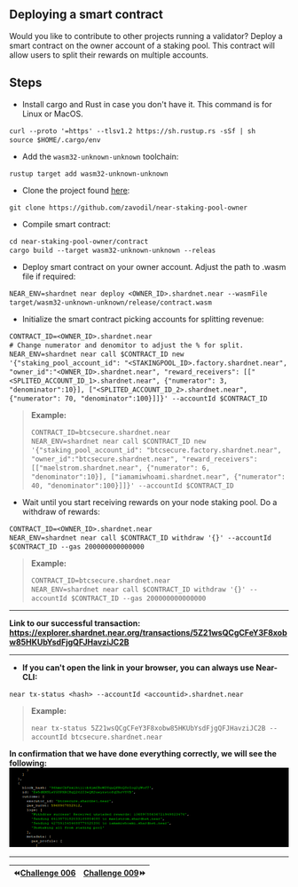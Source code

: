 ## Deploying a smart contract
Would you like to contribute to other projects running a validator? Deploy a smart contract on the owner account of a staking pool.
This contract will allow users to split their rewards on multiple accounts.

## Steps
* Install cargo and Rust in case you don't have it. This command is for Linux or MacOS.
```
curl --proto '=https' --tlsv1.2 https://sh.rustup.rs -sSf | sh
source $HOME/.cargo/env
```

* Add the `wasm32-unknown-unknown` toolchain:
```
rustup target add wasm32-unknown-unknown
```
* Clone the project found [here](https://github.com/zavodil/near-staking-pool-owner):
```
git clone https://github.com/zavodil/near-staking-pool-owner
```

* Compile smart contract:
```
cd near-staking-pool-owner/contract
cargo build --target wasm32-unknown-unknown --releas
```

* Deploy smart contract on your owner account. Adjust the path to .wasm file if required:
```
NEAR_ENV=shardnet near deploy <OWNER_ID>.shardnet.near --wasmFile target/wasm32-unknown-unknown/release/contract.wasm
```

* Initialize the smart contract picking accounts for splitting revenue:
```
CONTRACT_ID=<OWNER_ID>.shardnet.near
# Change numerator and denomitor to adjust the % for split.
NEAR_ENV=shardnet near call $CONTRACT_ID new '{"staking_pool_account_id": "<STAKINGPOOL_ID>.factory.shardnet.near", "owner_id":"<OWNER_ID>.shardnet.near", "reward_receivers": [["<SPLITED_ACCOUNT_ID_1>.shardnet.near", {"numerator": 3, "denominator":10}], ["<SPLITED_ACCOUNT_ID_2>.shardnet.near", {"numerator": 70, "denominator":100}]]}' --accountId $CONTRACT_ID
```
> **Example:**
> 
> ```
> CONTRACT_ID=btcsecure.shardnet.near
> NEAR_ENV=shardnet near call $CONTRACT_ID new '{"staking_pool_account_id": "btcsecure.factory.shardnet.near", "owner_id":"btcsecure.shardnet.near", "reward_receivers": [["maelstrom.shardnet.near", {"numerator": 6, "denominator":10}], ["iamamiwhoami.shardnet.near", {"numerator": 40, "denominator":100}]]}' --accountId $CONTRACT_ID
> ```

* Wait until you start receiving rewards on your node staking pool. Do a withdraw of rewards:
```
CONTRACT_ID=<OWNER_ID>.shardnet.near
NEAR_ENV=shardnet near call $CONTRACT_ID withdraw '{}' --accountId $CONTRACT_ID --gas 200000000000000
```
> **Example:**
> 
> ```
> CONTRACT_ID=btcsecure.shardnet.near
> NEAR_ENV=shardnet near call $CONTRACT_ID withdraw '{}' --accountId $CONTRACT_ID --gas 200000000000000
> ```
***
**Link to our successful transaction: <https://explorer.shardnet.near.org/transactions/5Z21wsQCgCFeY3F8xobw85HKUbYsdFjgQFJHavziJC2B>**
***

* **If you can't open the link in your browser, you can always use Near-CLI:**
```
near tx-status <hash> --accountId <accountid>.shardnet.near
```
> **Example:**
> 
> ```
> near tx-status 5Z21wsQCgCFeY3F8xobw85HKUbYsdFjgQFJHavziJC2B --accountId btcsecure.shardnet.near
> ```


**In confirmation that we have done everything correctly, we will see the following:**
![](https://github.com/BTCSecure/stakewars-3/blob/main/images/challenge-008/23-smart.png)
***
⏪[Challenge 006](https://github.com/BTCSecure/stakewars-3/blob/main/challenge-006.md)     | [Challenge 009](https://github.com/BTCSecure/stakewars-3/blob/main/challenge-009.md)⏩
:---|---:


